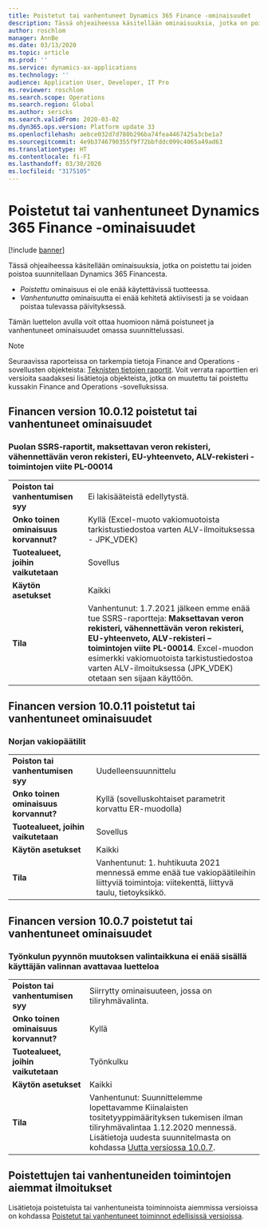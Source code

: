 ```yaml
---
title: Poistetut tai vanhentuneet Dynamics 365 Finance -ominaisuudet
description: Tässä ohjeaiheessa käsitellään ominaisuuksia, jotka on poistettu tai joiden poistoa suunnitellaan Dynamics 365 Financesta.
author: roschlom
manager: AnnBe
ms.date: 03/13/2020
ms.topic: article
ms.prod: ''
ms.service: dynamics-ax-applications
ms.technology: ''
audience: Application User, Developer, IT Pro
ms.reviewer: roschlom
ms.search.scope: Operations
ms.search.region: Global
ms.author: sericks
ms.search.validFrom: 2020-03-02
ms.dyn365.ops.version: Platform update 33
ms.openlocfilehash: aebce032d7d780b296ba74fea4467425a3cbe1a7
ms.sourcegitcommit: 4e9b3746790355f9f72bbfddc099c4065a49ad63
ms.translationtype: HT
ms.contentlocale: fi-FI
ms.lasthandoff: 03/30/2020
ms.locfileid: "3175105"
---
```

# <a name="removed-or-deprecated-features-in-dynamics-365-finance"></a>Poistetut tai vanhentuneet Dynamics 365 Finance -ominaisuudet

[!include [banner](../includes/banner.md)]

Tässä ohjeaiheessa käsitellään ominaisuuksia, jotka on poistettu tai joiden poistoa suunnitellaan Dynamics 365 Financesta.

- *Poistettu* ominaisuus ei ole enää käytettävissä tuotteessa.
- *Vanhentunutta* ominaisuutta ei enää kehitetä aktiivisesti ja se voidaan poistaa tulevassa päivityksessä.

Tämän luettelon avulla voit ottaa huomioon nämä poistuneet ja vanhentuneet ominaisuudet omassa suunnittelussasi. 

> [!NOTE]
> Seuraavissa raporteissa on tarkempia tietoja Finance and Operations -sovellusten objekteista: [Teknisten tietojen raportit](https://mbs.microsoft.com/customersource/northamerica/AX/downloads/reports/axtechrefrep). Voit verrata raporttien eri versioita saadaksesi lisätietoja objekteista, jotka on muutettu tai poistettu kussakin Finance and Operations -sovelluksissa.

## <a name="features-removed-or-deprecated-in-the-finance-10012-release"></a>Financen version 10.0.12 poistetut tai vanhentuneet ominaisuudet

### <a name="polish-ssrs-reports-sales-vat-register-purchase-vat-register-eu-summary-vat-register--feature-reference-pl-00014"></a>Puolan SSRS-raportit, maksettavan veron rekisteri, vähennettävän veron rekisteri, EU-yhteenveto, ALV-rekisteri - toimintojen viite PL-00014

|   |  |
|------------|--------------------|
| **Poiston tai vanhentumisen syy** | Ei lakisääteistä edellytystä.  |
| **Onko toinen ominaisuus korvannut?**   | Kyllä (Excel-muoto vakiomuotoista tarkistustiedostoa varten ALV-ilmoituksessa - JPK_VDEK) |
| **Tuotealueet, joihin vaikutetaan**         | Sovellus |
| **Käytön asetukset**              | Kaikki |
| **Tila**                         | Vanhentunut: 1.7.2021 jälkeen emme enää tue SSRS-raportteja: **Maksettavan veron rekisteri, vähennettävän veron rekisteri, EU-yhteenveto, ALV-rekisteri – toimintojen viite PL-00014**. Excel-muodon esimerkki vakiomuotoista tarkistustiedostoa varten ALV-ilmoituksessa (JPK_VDEK) otetaan sen sijaan käyttöön. |

## <a name="features-removed-or-deprecated-in-the-finance-10011-release"></a>Financen version 10.0.11 poistetut tai vanhentuneet ominaisuudet

### <a name="norwegian-standard-main-accounts"></a>Norjan vakiopäätilit

|   |  |
|------------|--------------------|
| **Poiston tai vanhentumisen syy** | Uudelleensuunnittelu  |
| **Onko toinen ominaisuus korvannut?**   | Kyllä (sovelluskohtaiset parametrit korvattu ER-muodolla) |
| **Tuotealueet, joihin vaikutetaan**         | Sovellus |
| **Käytön asetukset**              | Kaikki |
| **Tila**                         | Vanhentunut: 1. huhtikuuta 2021 mennessä emme enää tue vakiopäätileihin liittyviä toimintoja: viitekenttä, liittyvä taulu, tietoyksikkö. |

## <a name="features-removed-or-deprecated-in-the-finance-1007-release"></a>Financen version 10.0.7 poistetut tai vanhentuneet ominaisuudet

### <a name="workflow-request-change-dialog-box-no-longer-includes-user-selection-drop-down-list"></a>Työnkulun pyynnön muutoksen valintaikkuna ei enää sisällä käyttäjän valinnan avattavaa luetteloa
|   |  |
|------------|--------------------|
| **Poiston tai vanhentumisen syy** | Siirrytty ominaisuuteen, jossa on tiliryhmävalinta.  |
| **Onko toinen ominaisuus korvannut?**   | Kyllä |
| **Tuotealueet, joihin vaikutetaan**         | Työnkulku |
| **Käytön asetukset**              | Kaikki |
| **Tila**                         | Vanhentunut: Suunnittelemme lopettavamme Kiinalaisten tositetyyppimäärityksen tukemisen ilman tiliryhmävalintaa 1.12.2020 mennessä. Lisätietoja uudesta suunnitelmasta on kohdassa [Uutta versiossa 10.0.7](whats-new-changed-10-0-7.md). |

## <a name="previous-announcements-about-removed-or-deprecated-features"></a>Poistettujen tai vanhentuneiden toimintojen aiemmat ilmoitukset
Lisätietoja poistetuista tai vanhentuneista toiminnoista aiemmissa versioissa on kohdassa [Poistetut tai vanhentuneet toiminnot edellisissä versioissa](../../fin-ops-core/dev-itpro/migration-upgrade/deprecated-features.md).
